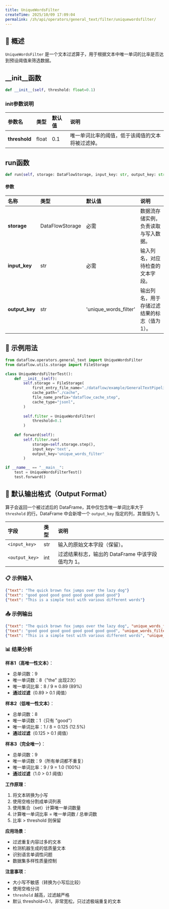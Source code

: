 ```yaml
---
title: UniqueWordsFilter
createTime: 2025/10/09 17:09:04
permalink: /zh/api/operators/general_text/filter/uniquewordsfilter/
---
```


## 📘 概述

`UniqueWordsFilter` 是一个文本过滤算子，用于根据文本中唯一单词的比率是否达到预设阈值来筛选数据。

## \_\_init\_\_函数

```python
def __init__(self, threshold: float=0.1)
```

### init参数说明

| 参数名 | 类型 | 默认值 | 说明 |
| :------------ | :---- | :------ | :--------------------------------------------------- |
| **threshold** | float | 0.1 | 唯一单词比率的阈值，低于该阈值的文本将被过滤掉。 |

## run函数

```python
def run(self, storage: DataFlowStorage, input_key: str, output_key: str='unique_words_filter')
```

#### 参数

| 名称 | 类型 | 默认值 | 说明 |
| :----------- | :---------------- | :------------------------ | :--------------------------------------- |
| **storage** | DataFlowStorage | 必需 | 数据流存储实例，负责读取与写入数据。 |
| **input_key** | str | 必需 | 输入列名，对应待检查的文本字段。 |
| **output_key** | str | 'unique_words_filter' | 输出列名，用于存储过滤结果的标志（值为1）。 |

## 🧠 示例用法

```python
from dataflow.operators.general_text import UniqueWordsFilter
from dataflow.utils.storage import FileStorage

class UniqueWordsFilterTest():
    def __init__(self):
        self.storage = FileStorage(
            first_entry_file_name="./dataflow/example/GeneralTextPipeline/unique_words_test_input.jsonl",
            cache_path="./cache",
            file_name_prefix="dataflow_cache_step",
            cache_type="jsonl",
        )
        
        self.filter = UniqueWordsFilter(
            threshold=0.1
        )
        
    def forward(self):
        self.filter.run(
            storage=self.storage.step(),
            input_key='text',
            output_key='unique_words_filter'
        )

if __name__ == "__main__":
    test = UniqueWordsFilterTest()
    test.forward()
```

## 🧾 默认输出格式（Output Format）

算子会返回一个被过滤后的 DataFrame，其中仅包含唯一单词比率大于 `threshold` 的行。DataFrame 中会新增一个 `output_key` 指定的列，其值恒为 1。

| 字段 | 类型 | 说明 |
| :---------------- | :---- | :----------------------------------------------- |
| `<input_key>` | str | 输入的原始文本字段（保留）。 |
| `<output_key>` | int | 过滤结果标志，输出的 DataFrame 中该字段值均为 1。 |

### 📋 示例输入

```json
{"text": "The quick brown fox jumps over the lazy dog"}
{"text": "good good good good good good good good"}
{"text": "This is a simple test with various different words"}
```

### 📤 示例输出

```json
{"text": "The quick brown fox jumps over the lazy dog", "unique_words_filter": 1}
{"text": "good good good good good good good good", "unique_words_filter": 1}
{"text": "This is a simple test with various different words", "unique_words_filter": 1}
```

### 📊 结果分析

**样本1（高唯一性文本）**：
- 总单词数：9
- 唯一单词数：8（"the" 出现2次）
- 唯一单词比率：8 / 9 ≈ 0.89 (89%)
- **通过过滤**（0.89 > 0.1 阈值）

**样本2（低唯一性文本）**：
- 总单词数：8
- 唯一单词数：1（只有 "good"）
- 唯一单词比率：1 / 8 = 0.125 (12.5%)
- **通过过滤**（0.125 > 0.1 阈值）

**样本3（完全唯一）**：
- 总单词数：9
- 唯一单词数：9（所有单词都不重复）
- 唯一单词比率：9 / 9 = 1.0 (100%)
- **通过过滤**（1.0 > 0.1 阈值）

**工作原理**：
1. 将文本转换为小写
2. 使用空格分割成单词列表
3. 使用集合（set）计算唯一单词数量
4. 计算唯一单词比率 = 唯一单词数 / 总单词数
5. 比率 > threshold 则保留

**应用场景**：
- 过滤重复内容过多的文本
- 检测机器生成的低质量文本
- 识别语言单调性问题
- 数据集多样性质量控制

**注意事项**：
- 大小写不敏感（转换为小写后比较）
- 使用空格分词
- `threshold` 越高，过滤越严格
- 默认 threshold=0.1，非常宽松，只过滤极端重复的文本
